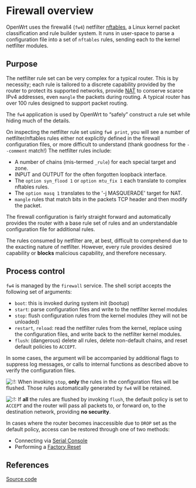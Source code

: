 # Firewall overview

OpenWrt uses the firewall4 (`fw4`) netfilter [nftables](https://wiki.nftables.org/wiki-nftables/index.php/What_is_nftables%3F "https://wiki.nftables.org/wiki-nftables/index.php/What_is_nftables%3F"), a Linux kernel packet classification and rule builder system. It runs in user-space to parse a configuration file into a set of `nftables` rules, sending each to the kernel netfilter modules.

## Purpose

The netfilter rule set can be very complex for a typical router. This is by necessity; each rule is tailored to a discrete capability provided by the router to protect its supported networks, provide [NAT](/docs/guide-user/firewall/fw3_configurations/fw3_nat "docs:guide-user:firewall:fw3_configurations:fw3_nat") to conserve scarce IPv4 addresses, even `mangle` the packets during routing. A typical router has over 100 rules designed to support packet routing.

The `fw4` application is used by OpenWrt to “safely” construct a rule set while hiding much of the details.

On inspecting the netfilter rule set using `fw4 print`, you will see a number of netfilter/nftables rules either not explicitly defined in the firewall configuration files, or more difficult to understand (thank goodness for the `--comment` match!) The netfilter rules include:

- A number of chains (mis-termed `_rule`) for each special target and zone.
- INPUT and OUTPUT for the often forgotten loopback interface.
- The `option syn_flood 1` or `option mtu_fix 1` each translate to complex nftables rules.
- The `option masq 1` translates to the '-j MASQUERADE' target for NAT.
- `mangle` rules that match bits in the packets TCP header and then modify the packet.

The firewall configuration is fairly straight forward and automatically provides the router with a base rule set of rules and an understandable configuration file for additional rules.

The rules consumed by netfilter are, at best, difficult to comprehend due to the exacting nature of netfilter. However, every rule provides desired capability or **blocks** malicious capability, and therefore necessary.

## Process control

`fw4` is managed by the `firewall` service. The shell script accepts the following set of arguments:

- `boot`: this is invoked during system init (bootup)
- `start`: parse configuration files and write to the netfilter kernel modules
- `stop`: flush configuration rules from the kernel modules (they will not be unloaded)
- `restart`, `reload`: read the netfilter rules from the kernel, replace using the configuration files, and write back to the netfilter kernel modules.
- `flush`: (dangerous) delete all rules, delete non-default chains, and reset default policies to `ACCEPT`.

In some cases, the argument will be accompanied by additional flags to suppress log messages, or calls to internal functions as described above to verify the configuration files.

![:!:](/lib/images/smileys/exclaim.svg) When invoking `stop`, **only** the rules in the configuration files will be flushed. Those rules automatically generated by `fw4` will be retained.

![:!:](/lib/images/smileys/exclaim.svg) If **all** the rules are flushed by invoking `flush`, the default policy is set to `ACCEPT` and the router will pass all packets to, or forward on, to the destination network, providing **no security**.

In cases where the router becomes inaccessible due to `DROP` set as the default policy, access can be restored through one of two methods:

- Connecting via [Serial Console](/docs/techref/hardware/port.serial "docs:techref:hardware:port.serial")
- Performing a [Factory Reset](/docs/guide-user/troubleshooting/failsafe_and_factory_reset "docs:guide-user:troubleshooting:failsafe_and_factory_reset")

## References

[Source code](https://git.openwrt.org/project/firewall4.git "https://git.openwrt.org/project/firewall4.git")
